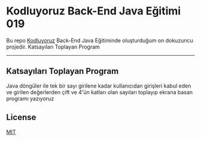 # Kodluyoruz Back-End Java Eğitimi 019

Bu repo [Kodluyoruz](https://www.kodluyoruz.org) Back-End Java Eğitiminde 
oluşturduğum on dokuzuncu projedir.
Katsayıları Toplayan Program

---
## Katsayıları Toplayan Program

Java döngüler ile tek bir sayı girilene kadar kullanıcıdan girişleri kabul eden ve girilen değerlerden çift ve 4'ün katları olan sayıları toplayıp ekrana basan programı yazıyoruz

## License
[MIT](https://choosealicense.com/licenses/mit/)
